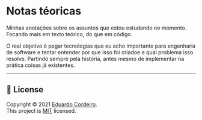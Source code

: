 # Notas téoricas 

Minhas anotações sobre os assuntos que estou estudando no momento. Focando mais em texto teórico, do que em código.

O real objetivo é pegar tecnologias que eu acho importante para engenharia de software e tentar entender por que isso foi criadoe e qual problema isso resolve. Partindo sempre pela história, antes mesmo de implementar na prática coisas já existentes.

---

## 📝 License

Copyright © 2021 [Eduardo Cordeiro](https://github.com/eduardoc7).<br />
This project is [MIT](https://github.com/eduardoc7/concepts-notes/blob/main/LICENSE) licensed.
